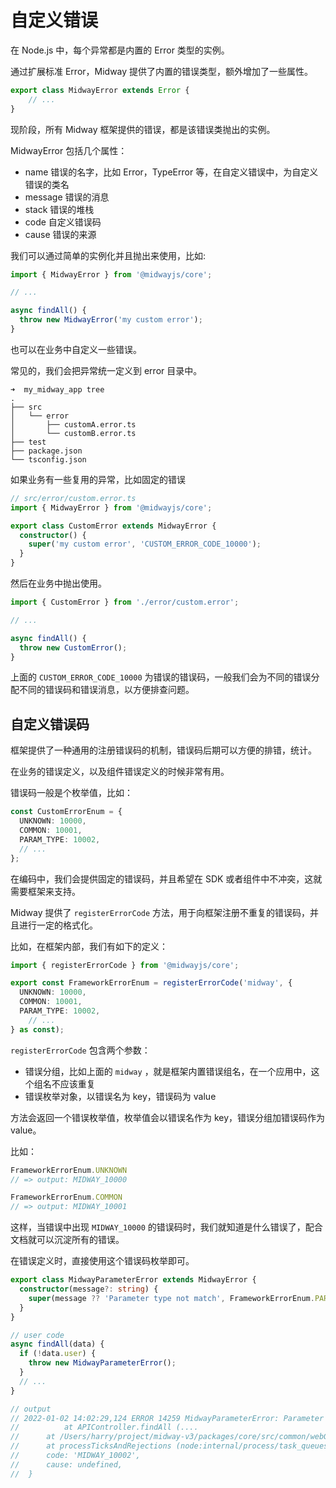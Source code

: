 # 自定义错误

在 Node.js 中，每个异常都是内置的 Error 类型的实例。

通过扩展标准 Error，Midway 提供了内置的错误类型，额外增加了一些属性。

```typescript
export class MidwayError extends Error {
	// ...
}
```

现阶段，所有 Midway 框架提供的错误，都是该错误类抛出的实例。

MidwayError 包括几个属性：

- name 错误的名字，比如 Error，TypeError 等，在自定义错误中，为自定义错误的类名
- message 错误的消息
- stack 错误的堆栈
- code 自定义错误码
- cause 错误的来源



我们可以通过简单的实例化并且抛出来使用，比如:

```typescript
import { MidwayError } from '@midwayjs/core';

// ...

async findAll() {
  throw new MidwayError('my custom error');
}
```

也可以在业务中自定义一些错误。

常见的，我们会把异常统一定义到 error 目录中。

```
➜  my_midway_app tree
.
├── src
│   └── error
│       ├── customA.error.ts
│       └── customB.error.ts
├── test
├── package.json
└── tsconfig.json
```

如果业务有一些复用的异常，比如固定的错误

```typescript
// src/error/custom.error.ts
import { MidwayError } from '@midwayjs/core';

export class CustomError extends MidwayError {
  constructor() {
    super('my custom error', 'CUSTOM_ERROR_CODE_10000');
  }
}
```

然后在业务中抛出使用。

```typescript
import { CustomError } from './error/custom.error';

// ...

async findAll() {
  throw new CustomError();
}

```

上面的 `CUSTOM_ERROR_CODE_10000` 为错误的错误码，一般我们会为不同的错误分配不同的错误码和错误消息，以方便排查问题。



## 自定义错误码

框架提供了一种通用的注册错误码的机制，错误码后期可以方便的排错，统计。

在业务的错误定义，以及组件错误定义的时候非常有用。

错误码一般是个枚举值，比如：

```typescript
const CustomErrorEnum = {
  UNKNOWN: 10000,
  COMMON: 10001,
  PARAM_TYPE: 10002,
  // ...
};
```

在编码中，我们会提供固定的错误码，并且希望在 SDK 或者组件中不冲突，这就需要框架来支持。

Midway 提供了 `registerErrorCode` 方法，用于向框架注册不重复的错误码，并且进行一定的格式化。

比如，在框架内部，我们有如下的定义：

```typescript
import { registerErrorCode } from '@midwayjs/core';

export const FrameworkErrorEnum = registerErrorCode('midway', {
  UNKNOWN: 10000,
  COMMON: 10001,
  PARAM_TYPE: 10002,
	// ...
} as const);
```

`registerErrorCode` 包含两个参数：

- 错误分组，比如上面的 `midway` ，就是框架内置错误组名，在一个应用中，这个组名不应该重复
- 错误枚举对象，以错误名为 key，错误码为 value



方法会返回一个错误枚举值，枚举值会以错误名作为 key，错误分组加错误码作为 value。

比如：

```typescript
FrameworkErrorEnum.UNKNOWN
// => output: MIDWAY_10000

FrameworkErrorEnum.COMMON
// => output: MIDWAY_10001
```

这样，当错误中出现 `MIDWAY_10000` 的错误码时，我们就知道是什么错误了，配合文档就可以沉淀所有的错误。

在错误定义时，直接使用这个错误码枚举即可。

```typescript
export class MidwayParameterError extends MidwayError {
  constructor(message?: string) {
    super(message ?? 'Parameter type not match', FrameworkErrorEnum.PARAM_TYPE);
  }
}

// user code
async findAll(data) {
  if (!data.user) {
    throw new MidwayParameterError();
  }
  // ...
}

// output
// 2022-01-02 14:02:29,124 ERROR 14259 MidwayParameterError: Parameter type not match
//  		at APIController.findAll (....
//      at /Users/harry/project/midway-v3/packages/core/src/common/webGenerator.ts:38:57
//      at processTicksAndRejections (node:internal/process/task_queues:96:5) {
// 		code: 'MIDWAY_10002',
//		cause: undefined,
//	}

```

